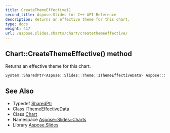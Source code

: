 ```yaml
---
title: CreateThemeEffective()
second_title: Aspose.Slides for C++ API Reference
description: Returns an effective theme for this chart.
type: docs
weight: 417
url: /aspose.slides.charts/chart/createthemeeffective/
---
```

## Chart::CreateThemeEffective() method


Returns an effective theme for this chart.

```cpp
System::SharedPtr<Aspose::Slides::Theme::IThemeEffectiveData> Aspose::Slides::Charts::Chart::CreateThemeEffective() override
```

## See Also

* Typedef [SharedPtr](../../../system/sharedptr/)
* Class [IThemeEffectiveData](../../../aspose.slides.theme/ithemeeffectivedata/)
* Class [Chart](../)
* Namespace [Aspose::Slides::Charts](../../)
* Library [Aspose.Slides](../../../)